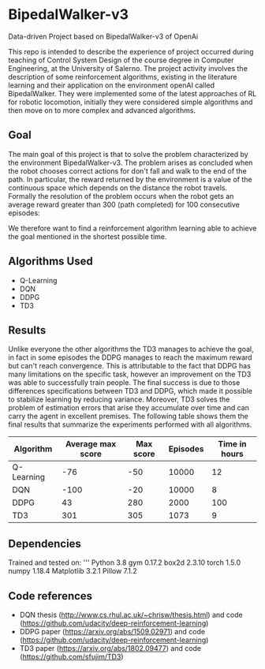# BipedalWalker-v3
Data-driven Project based on BipedalWalker-v3 of OpenAi

This repo is intended to describe the experience of project occurred during teaching of Control System Design of the course degree in Computer Engineering, at the University of Salerno.
The project activity involves the description of some reinforcement algorithms, existing in the literature learning and their application on the environment openAI called BipedalWalker. They were implemented some of the latest approaches of RL for robotic locomotion, initially they were considered simple algorithms and then move on to more complex and advanced algorithms.

## Goal
The main goal of this project is that to solve the problem characterized by the environment  BipedalWalker-v3. The problem arises as concluded when the robot chooses correct actions for
don't fall and walk to the end of the path.
In particular, the reward returned by the environment is a value of the continuous space which depends on the distance the robot travels. Formally the resolution of the problem occurs when the robot gets an average reward greater than 300 (path completed) for 100 consecutive episodes:

We therefore want to find a reinforcement algorithm learning able to achieve the goal mentioned in the shortest possible time.

## Algorithms Used
- Q-Learning
- DQN
- DDPG
- TD3

## Results
Unlike everyone the other algorithms the TD3 manages to achieve the goal, in fact in some episodes the DDPG manages to reach the maximum reward but can't reach convergence. This is attributable to the fact that DDPG has many limitations on the specific task, however an improvement on the TD3 was
able to successfully train people. 
The final success is due to those differences specifications between TD3 and DDPG, which made it possible to stabilize learning by reducing variance. Moreover, TD3 solves the problem of estimation errors that arise they accumulate over time and can carry the agent in excellent premises. The following table shows them the final results that summarize the experiments performed with all algorithms.

| Algorithm | Average max score | Max score | Episodes | Time in hours | 
|-----------|-------------------|-----------|----------|---------------|
|Q-Learning |-76                |-50        |10000     |12             | 
|DQN        |-100               |-20        |10000     |8              |
|DDPG       |43                 |280        |2000      |100            |
|TD3        |301                |305        |1073      |9              |

## Dependencies
Trained and tested on:
'''
Python 3.8
gym 0.17.2
box2d 2.3.10
torch 1.5.0
numpy 1.18.4
Matplotlib 3.2.1
Pillow 7.1.2

## Code references
- DQN thesis (http://www.cs.rhul.ac.uk/~chrisw/thesis.html) and code (https://github.com/udacity/deep-reinforcement-learning)
- DDPG paper (https://arxiv.org/abs/1509.02971) and code (https://github.com/udacity/deep-reinforcement-learning)
- TD3 paper (https://arxiv.org/abs/1802.09477) and code (https://github.com/sfujim/TD3)
